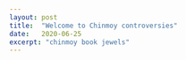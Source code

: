 ```yaml
---
layout: post
title:  "Welcome to Chinmoy controversies"
date:   2020-06-25
excerpt: "chinmoy book jewels"
---
```

